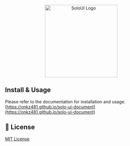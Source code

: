 <p align="center">
  <img alt="SoloUI Logo" width="240" src="https://user-images.githubusercontent.com/97577643/171335757-14237588-446f-40c4-9710-f0e7f28dbd51.png">
</p>


## Install & Usage
Please refer to the documentation for installation and usage.  
[https://onkz481.github.io/solo-ui-document](https://onkz481.github.io/solo-ui-document)


## :bookmark_tabs: License
[MIT License](https://opensource.org/licenses/MIT)